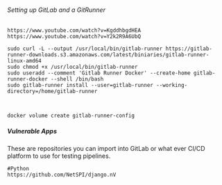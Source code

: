 ###### Setting up GitLab and a GitRunner
```
https://www.youtube.com/watch?v=KgddhbgdHEA
https://www.youtube.com/watch?v=Y2k2R9A6UbQ

sudo curl -L --output /usr/local/bin/gitlab-runner https://gitlab-runner-downloads.s3.amazonaws.com/latest/biniaries/gitlab-runner-linux-amd64
sudo chmod +x /usr/local/bin/gitlab-runner
sudo useradd --comment 'Gitlab Runner Docker' --create-home gitlab-runner-docker --shell /bin/bash
sudo gitlab-runner install --user=gitlab-runner --working-directory=/home/gitlab-runner



docker volume create gitlab-runner-config
```
##### Vulnerable Apps
These are repositories you can import into GitLab or what ever CI/CD platform to use for testing pipelines.
```
#Python
https://github.com/NetSPI/django.nV
```

